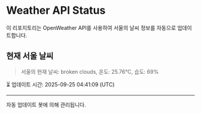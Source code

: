 
# Weather API Status

이 리포지토리는 OpenWeather API를 사용하여 서울의 날씨 정보를 자동으로 업데이트합니다.

## 현재 서울 날씨
> 서울의 현재 날씨: broken clouds, 온도: 25.76°C, 습도: 69%

⏳ 업데이트 시간: 2025-09-25 04:41:09 (UTC)

---
자동 업데이트 봇에 의해 관리됩니다.
